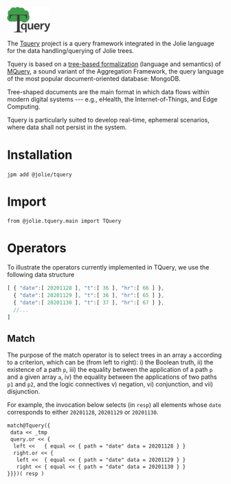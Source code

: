 <img src="https://github.com/jolie/tquery/raw/master/tquery_logo.png" width="100">

The <a href="https://github.com/jolie/tquery">Tquery</a> project is a query framework integrated in the Jolie language for the data handling/querying of Jolie trees.

Tquery is based on a [tree-based formalization](https://arxiv.org/abs/1904.11327) (language and semantics) of [MQuery](https://arxiv.org/abs/1603.09291), a sound variant of the Aggregation Framework, the query language of the most popular document-oriented database: MongoDB.

Tree-shaped documents are the main format in which data flows within modern digital systems --- e.g., eHealth, the Internet-of-Things, and Edge Computing.

Tquery is particularly suited to develop real-time, ephemeral scenarios, where data shall not persist in the system.

# Installation

`jpm add @jolie/tquery`

# Import

```jolie
from @jolie.tquery.main import TQuery
```

# Operators

To illustrate the operators currently implemented in TQuery, we use the following data structure

```js
[ { "date":[ 20201128 ], "t":[ 36 ], "hr":[ 66 ] }, 
  { "date":[ 20201129 ], "t":[ 36 ], "hr":[ 65 ] }, 
  { "date":[ 20201130 ], "t":[ 37 ], "hr":[ 67 ] }, 
  //...
]
```
## Match 

The purpose of the match operator is to select trees in an array `a` according to a criterion, which can be
(from left to right): i) the Boolean truth, ii) the existence of a path `p`, iii) the equality between the
application of a path `p` and a given array `a`, iv) the equality between the applications of two paths `p1`
and `p2`, and the logic connectives v) negation, vi) conjunction, and vii) disjunction.

For example, the invocation below selects (in `resp`) all elements whose `date` corresponds to either `20201128`, `20201129` or `20201130`.

```jolie
match@Tquery({ 
 data << _tmp
 query.or << { 
  left <<   { equal << { path = "date" data = 20201128 } }
  right.or << { 
   left <<  { equal << { path = "date" data = 20201129 } }
   right << { equal << { path = "date" data = 20201130 } }
}}})( resp )
```

